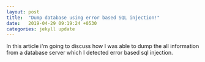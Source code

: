 ```yaml
---
layout: post
title:  "Dump database using error based SQL injection!"
date:   2019-04-29 09:19:24 +0530
categories: jekyll update
---
```

In this article i'm going to discuss how I was able to dump the all information from a database server which I detected error based sql injection. 